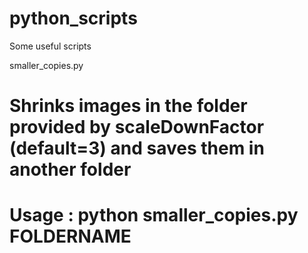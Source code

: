 # python_scripts
Some useful scripts


smaller_copies.py
# Shrinks images in the folder provided by scaleDownFactor (default=3) and saves them in another folder
# Usage : python smaller_copies.py FOLDERNAME
